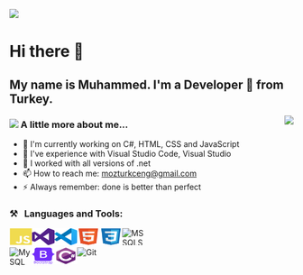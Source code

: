 ![](https://komarev.com/ghpvc/?username=ozturkmuhammed)
<h1>Hi there 👋</h1>

<h2>My name is Muhammed. I'm a Developer 🚀 from Turkey.</h2>

<img align="right" src="https://github.com/ozturkmuhammed/ozturkmuhammed/blob/main/developer.gif?raw=true"/>



### <img src="https://media.giphy.com/media/VgCDAzcKvsR6OM0uWg/giphy.gif" width="50"> A little more about me...

- 🔭  I'm currently working on C#, HTML, CSS and JavaScript
- 👋  I've experience with  Visual Studio Code, Visual Studio
- 🌱  I worked with all versions of .net
- 📫  How to reach me: mozturkceng@gmail.com
- ⚡  Always remember: done is better than perfect

### ⚒&nbsp;&nbsp;&nbsp;**Languages and Tools:** 
<div style="display: inline_block">
 <img align="left" alt="JavaScript" height="30" width="40" src="https://raw.githubusercontent.com/devicons/devicon/master/icons/javascript/javascript-plain.svg">
 <img align="left" alt="Visual Studio" height="30" width="40" src="https://raw.githubusercontent.com/devicons/devicon/master/icons/visualstudio/visualstudio-plain.svg">
 <img align="left" alt="Visual Studio Code" height="30" width="40" src="https://raw.githubusercontent.com/devicons/devicon/2ae2a900d2f041da66e950e4d48052658d850630/icons/vscode/vscode-original.svg">
   <img align="left" alt="HTML" height="30" width="40" src="https://raw.githubusercontent.com/devicons/devicon/master/icons/html5/html5-original.svg">
 <img align="left" alt="CSS" height="30" width="40" src="https://raw.githubusercontent.com/devicons/devicon/master/icons/css3/css3-original.svg">
 <img align="left" alt="MSSQLServer" height="30" width="40" src="https://cdn.hosting.com.tr/hosting/img/svg/windows/sqlserver.svg">
 <br>
 </br>
 <img align="left" alt="MySQL" height="40" width="40" src="https://www.svgrepo.com/show/303251/mysql-logo.svg">
 <img align="left" alt="Bootstrap" height="30" width="40" src="https://raw.githubusercontent.com/devicons/devicon/master/icons/bootstrap/bootstrap-plain-wordmark.svg">
<img align="left" alt="C#" height="30" width="40" src="https://raw.githubusercontent.com/devicons/devicon/master/icons/csharp/csharp-original.svg">

 <img align="left" alt="Git" height="30" width="40" src="https://camo.githubusercontent.com/fbfcb9e3dc648adc93bef37c718db16c52f617ad055a26de6dc3c21865c3321d/68747470733a2f2f7777772e766563746f726c6f676f2e7a6f6e652f6c6f676f732f6769742d73636d2f6769742d73636d2d69636f6e2e737667">


</div>
<br>
</br>
<h1></h1>




